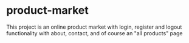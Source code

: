 # product-market
This project is an online product market with login, register and logout functionality with about, contact, and of course an "all products" page
